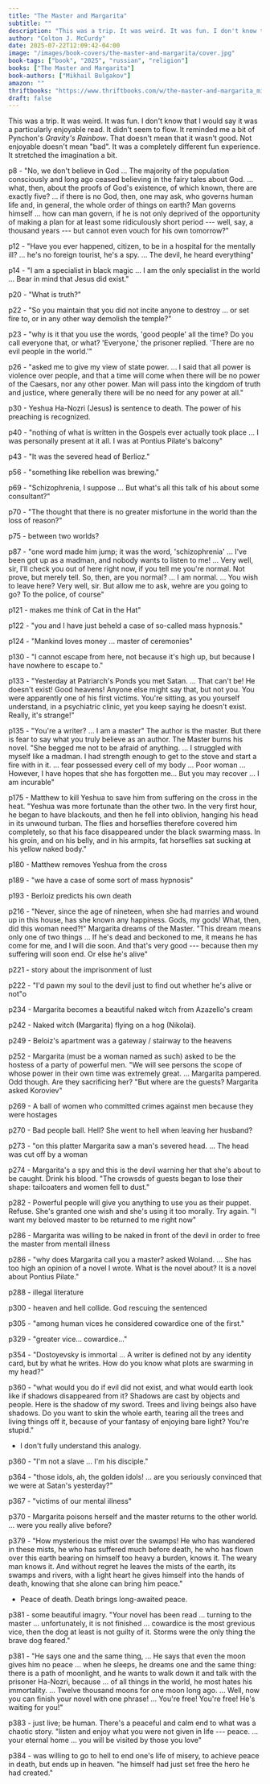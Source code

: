 ```yaml
---
title: "The Master and Margarita"
subtitle: ""
description: "This was a trip. It was weird. It was fun. I don't know that I would say it was a particularly enjoyable read. It didn't seem to flow. It reminded me a bit of Pynchon's _Gravity's Rainbow_. That doesn't mean that it wasn't good. Not enjoyable doesn't mean 'bad'. It was a completely different fun experience. It stretched the imagination a bit."
author: "Colton J. McCurdy"
date: 2025-07-22T12:09:42-04:00
image: "/images/book-covers/the-master-and-margarita/cover.jpg"
book-tags: ["book", "2025", "russian", "religion"]
books: ["The Master and Margarita"]
book-authors: ["Mikhail Bulgakov"]
amazon: ""
thriftbooks: "https://www.thriftbooks.com/w/the-master-and-margarita_mikhail-bulgakov/251034/?resultid=5c9b7076-7843-4232-b280-3f28f76bd93e#edition=1937856&idiq=10284596"
draft: false
---
```


This was a trip. It was weird. It was fun. I don't know that I would say it was a particularly enjoyable read. It didn't seem to flow.
It reminded me a bit of Pynchon's _Gravity's Rainbow_. That doesn't mean that it wasn't good. Not enjoyable doesn't mean
"bad". It was a completely different fun experience. It stretched the imagination a bit.

p8 - "No, we don't believe in God ... The majority of the population consciously and long ago ceased believing
in the fairy tales about God. ... what, then, about the proofs of God's existence, of which known, there are exactly
five? ... if there is no God, then, one may ask, who governs human life and, in general, the whole order of things on earth?
Man governs himself ... how can man govern, if he is not only deprived of the opportunity of making a plan
for at least some ridiculously short period --- well, say, a thousand years --- but cannot even vouch for his own tomorrow?"

p12 - "Have you ever happened, citizen, to be in a hospital for the mentally ill? ... he's no foreign tourist, he's a spy. ... The devil, he heard everything"

p14 - "I am a specialist in black magic ... I am the only specialist in the world ... Bear in mind that Jesus did exist."

p20 - "What is truth?"

p22 - "So you maintain that you did not incite anyone to destroy ... or set fire to, or in any other way demolish the temple?"

p23 - "why is it that you use the words, 'good people' all the time? Do you call everyone that, or what? 'Everyone,' the prisoner
replied. 'There are no evil people in the world.'"

p26 - "asked me to give my view of state power. ... I said that all power is violence over people, and that a time
will come when there will be no power of the Caesars, nor any other power. Man will pass into the kingdom
of truth and justice, where generally there will be no need for any power at all."

p30 - Yeshua Ha-Nozri (Jesus) is sentence to death. The power of his preaching is recognized.

p40 - "nothing of what is written in the Gospels ever actually took place ... I was personally present at it all. I was
at Pontius Pilate's balcony"

p43 - "It was the severed head of Berlioz."

p56 - "something like rebellion was brewing."

p69 - "Schizophrenia, I suppose ... But what's all this talk of his about some consultant?"

p70 - "The thought that there is no greater misfortune in the world than the loss of reason?"

p75 - between two worlds?

p87 - "one word made him jump; it was the word, 'schizophrenia' ... I've been got up as a madman, and nobody wants to listen to me! ... Very
well, sir, I'll check you out of here right now, if you tell me you're normal. Not prove, but merely tell. So, then, are you
normal? ... I am normal. ... You wish to leave here? Very well, sir. But allow me to ask, wehre are you going to go? To the police,
of course"

p121 - makes me think of Cat in the Hat"

p122 - "you and I have just beheld a case of so-called mass hypnosis."

p124 - "Mankind loves money ... master of ceremonies"

p130 - "I cannot escape from here, not because it's high up, but because I have nowhere to escape to."

p133 - "Yesterday at Patriarch's Ponds you met Satan. ... That can't be! He doesn't exist! Good heavens! Anyone else
might say that, but not you. You were apparently one of his first victims. You're sitting, as you yourself understand,
in a psychiatric clinic, yet you keep saying he doesn't exist. Really, it's strange!"

p135 - "You're a writer? ... I am a master" The author is the master. But there is fear to say what you truly believe
as an author. The Master burns his novel. "She begged me not to be afraid of anything. ... I struggled with myself like a madman.
I had strength enough to get to the stove and start a fire with in it. ... fear possessed every cell of my body ... Poor woman ...
However, I have hopes that she has forgotten me... But you may recover ... I am incurable"

p175 - Matthew to kill Yeshua to save him from suffering on the cross in the heat. "Yeshua was more fortunate than the other two.
In the very first hour, he began to have blackouts, and then he fell into oblivion, hanging his head in its unwound turban. The flies and horseflies
therefore covered him completely, so that his face disappeared under the black swarming mass. In his groin, and on his belly,
and in his armpits, fat horseflies sat sucking at his yellow naked body."

p180 - Matthew removes Yeshua from the cross

p189 - "we have a case of some sort of mass hypnosis"

p193 - Berloiz predicts his own death

p216 - "Never, since the age of nineteen, when she had marries and wound up in this house, has she known any happiness. Gods, my gods! What, then,
did this woman need?!" Margarita dreams of the Master. "This dream means only one of two things ... If he's dead and beckoned
to me, it means he has come for me, and I will die soon. And that's very good --- because then my suffering will soon end. Or else he's alive"

p221 - story about the imprisonment of lust

p222 - "I'd pawn my soul to the devil just to find out whether he's alive or not"o

p234 - Margarita becomes a beautiful naked witch from Azazello's cream

p242 - Naked witch (Margarita) flying on a hog (Nikolai).

p249 - Beloiz's apartment was a gateway / stairway to the heavens

p252 - Margarita (must be a woman named as such) asked to be the hostess of a party of powerful men. "We will see
persons the scope of whose power in their own time was extremely great. ... Margarita pampered. Odd though. Are they
sacrificing her? "But where are the guests? Margarita asked Koroviev"

p269 - A ball of women who committed crimes against men because they were hostages

p270 - Bad people ball. Hell? She went to hell when leaving her husband?

p273 - "on this platter Margarita saw a man's severed head. ... The head was cut off by a woman

p274 - Margarita's a spy and this is the devil warning her that she's about to be caught. Drink his blood. "The crowsds of guests
began to lose their shape: tailcoaters and women fell to dust."

p282 - Powerful people will give you anything to use you as their puppet. Refuse. She's granted one wish and she's
using it too morally. Try again. "I want my beloved master to be returned to me right now"

p286 - Margarita was willing to be naked in front of the devil in order to free the master from mentall illness

p286 - "why does Margarita call you a master? asked Woland. ... She has too high an opinion of a novel I wrote. What is the novel about? It is a
novel about Pontius Pilate."

p288 - illegal literature

p300 - heaven and hell collide. God rescuing the sentenced

p305 - "among human vices he considered cowardice one of the first."

p329 - "greater vice... cowardice..."

p354 - "Dostoyevsky is immortal ... A writer is defined not by any identity card, but by what he writes. How do you
know what plots are swarming in my head?"

p360 - "what would you do if evil did not exist, and what would earth look like if shadows disappeared from it? Shadows are
cast by objects and people. Here is the shadow of my sword. Trees and living beings also have shadows. Do you want
to skin the whole earth, tearing all the trees and living things off it, because of your fantasy of enjoying bare light? You're stupid."

- I don't fully understand this analogy.

p360 - "I'm not a slave ... I'm his disciple."

p364 - "those idols, ah, the golden idols! ... are you seriously convinced that we were at Satan's yesterday?"

p367 - "victims of our mental illness"

p370 - Margarita poisons herself and the master returns to the other world. ... were you really alive before?

p379 - "How mysterious the mist over the swamps! He who has wandered in these mists, he who has suffered much before death,
he who has flown over this earth bearing on himself too heavy a burden, knows it. The weary man knows it. And without regret he leaves the mists of the
earth, its swamps and rivers, with a light heart he gives himself into the hands of death, knowing that she alone can bring him
peace."

- Peace of death. Death brings long-awaited peace.

p381 - some beautiful imagry. "Your novel has been read ... turning to the master ... unfortunately, it is not finished ...
cowardice is the most grevious vice, then the dog at least is not guilty of it. Storms were the only thing the brave
dog feared."

p381 - "He says one and the same thing, ... He says that even the moon gives him no peace ... when he sleeps,
he dreams one and the same thing: there is a path of moonlight, and he wants to walk down it and talk with the
prisoner Ha-Nozri, because ... of all things in the world, he most hates his immortality. ... Twelve thousand moons for one moon long ago. ...
Well, now you can finish your novel with one phrase! ... You're free! You're free! He's waiting for you!"

p383 - just live; be human. There's a peaceful and calm end to what was a chaotic story. "listen and enjoy what you
were not given in life --- peace. ... your eternal home ... you will be visited by those you love"

p384 - was willing to go to hell to end one's life of misery, to achieve peace in death, but ends up in heaven.
"he himself had just set free the hero he had created."

